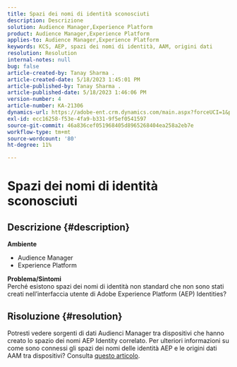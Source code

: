 ```yaml
---
title: Spazi dei nomi di identità sconosciuti
description: Descrizione
solution: Audience Manager,Experience Platform
product: Audience Manager,Experience Platform
applies-to: Audience Manager,Experience Platform
keywords: KCS, AEP, spazi dei nomi di identità, AAM, origini dati
resolution: Resolution
internal-notes: null
bug: false
article-created-by: Tanay Sharma .
article-created-date: 5/18/2023 1:45:01 PM
article-published-by: Tanay Sharma .
article-published-date: 5/18/2023 1:46:06 PM
version-number: 4
article-number: KA-21306
dynamics-url: https://adobe-ent.crm.dynamics.com/main.aspx?forceUCI=1&pagetype=entityrecord&etn=knowledgearticle&id=0d534b2f-82f5-ed11-8848-6045bd006268
exl-id: ecc16258-f53e-4fa9-b331-9f5ef0541597
source-git-commit: 46a836cef051968405d8965268404ea258a2eb7e
workflow-type: tm+mt
source-wordcount: '80'
ht-degree: 11%

---
```


# Spazi dei nomi di identità sconosciuti

## Descrizione {#description}

<b>Ambiente</b>
- Audience Manager
- Experience Platform




<b>Problema/Sintomi</b>
<br>Perché esistono spazi dei nomi di identità non standard che non sono stati creati nell’interfaccia utente di Adobe Experience Platform (AEP) Identities?<br>

## Risoluzione {#resolution}


Potresti vedere sorgenti di dati Audienci Manager tra dispositivi che hanno creato lo spazio dei nomi AEP Identity correlato. Per ulteriori informazioni su come sono connessi gli spazi dei nomi delle identità AEP e le origini dati AAM tra dispositivi? Consulta [questo articolo](https://experienceleague.adobe.com/docs/experience-cloud-kcs/kbarticles/KA-21305.html?lang=it).
